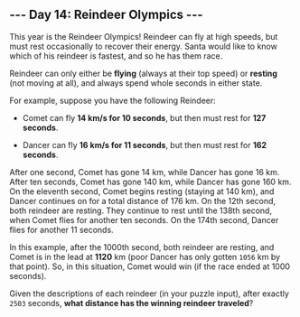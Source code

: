 ## --- Day 14: Reindeer Olympics ---
This year is the Reindeer Olympics! Reindeer can fly at high speeds, but must rest occasionally to recover their energy. Santa would like to know which of his reindeer is fastest, and so he has them race.
 
Reindeer can only either be **flying** (always at their top speed) or **resting** (not moving at all), and always spend whole seconds in either state.
 
For example, suppose you have the following Reindeer:
 
 
- Comet can fly **14 km/s for 10 seconds**, but then must rest for **127 seconds**.
 
- Dancer can fly **16 km/s for 11 seconds**, but then must rest for **162 seconds**.
 
 
After one second, Comet has gone 14 km, while Dancer has gone 16 km. After ten seconds, Comet has gone 140 km, while Dancer has gone 160 km. On the eleventh second, Comet begins resting (staying at 140 km), and Dancer continues on for a total distance of 176 km. On the 12th second, both reindeer are resting. They continue to rest until the 138th second, when Comet flies for another ten seconds. On the 174th second, Dancer flies for another 11 seconds.
 
In this example, after the 1000th second, both reindeer are resting, and Comet is in the lead at **1120** km (poor Dancer has only gotten `1056` km by that point). So, in this situation, Comet would win (if the race ended at 1000 seconds).
 
Given the descriptions of each reindeer (in your puzzle input), after exactly `2503` seconds, **what distance has the winning reindeer traveled**?
 